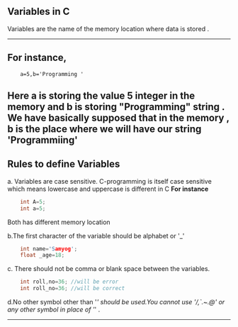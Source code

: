 ## Variables in C

Variables are the name of the memory location where data is stored .

---
 ## For instance,
        a=5,b='Programming '
Here a is storing the value 5 **integer** in the memory and b is storing "Programming" **string** . We have basically supposed that in the memory , b is the place where we will have our string 'Programmiing'
---
## Rules to define Variables
a. Variables are case sensitive. C-programming is itself case sensitive which means lowercase and uppercase is different in C 
**For instance**
```c
    int A=5;
    int a=5;
```
 Both has different memory location

b.The first character of the variable should be alphabet or '_'
```c
    int name='Samyog';
    float _age=18;
```

c. There should not be comma or blank space between the variables.

```c
    int roll,no=36; //will be error
    int roll_no=36; //will be correct
```

d.No other symbol other than '_' should be used.You cannot use '/,`.~.@' or any other symbol in place of '_' .

---